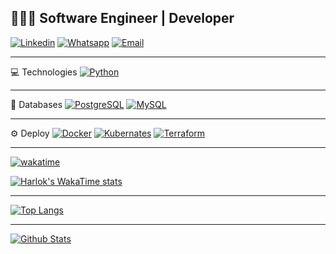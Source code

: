 ## 👨🏻‍💻 Software Engineer | Developer
[![Linkedin](https://img.shields.io/badge/LinkedIn-0077B5?style=for-the-badge&logo=linkedin&logoColor=white)](https://linkedin.com/in/marcos-rodrigues-b3359753)
[![Whatsapp](https://img.shields.io/badge/WhatsApp-25D366?style=for-the-badge&logo=whatsapp&logoColor=white)](https://wa.me/5511953781500)
[![Email](https://img.shields.io/badge/Email-005FF9?style=for-the-badge&logo=mail.Ru&logoColor=white)](mailto:marcos.silva.rodrigues@outlook.com)

---
💻  Technologies
[![Python](https://img.shields.io/badge/Python-3776AB?style=for-the-badge&logo=python&logoColor=white)](https://docs.python.org)

---
💾  Databases
[![PostgreSQL](https://img.shields.io/badge/PostgreSQL-316192?style=for-the-badge&logo=postgresql&logoColor=white)](https://www.postgresql.org/docs/)
[![MySQL](https://img.shields.io/badge/MySQL-00000F?style=for-the-badge&logo=mysql&logoColor=white)](https://dev.mysql.com/doc)

--- 
⚙️ Deploy
[![Docker](https://img.shields.io/badge/Docker-2496ED?style=for-the-badge&logo=docker&logoColor=white)](https://docs.docker.com)
[![Kubernates](https://img.shields.io/badge/Kubernetes-326DE6?style=for-the-badge&logo=kubernetes&logoColor=white)](https://kubernetes.io/docs/home)
[![Terraform](https://img.shields.io/badge/Terraform-7B42BC?style=for-the-badge&logo=terraform&logoColor=white)](https://developer.hashicorp.com/terraform/docs)

---
[![wakatime](https://wakatime.com/badge/user/018bcc63-d735-428e-80b5-8dbebd89ca4f.svg)](https://wakatime.com/@018bcc63-d735-428e-80b5-8dbebd89ca4f)

[![Harlok's WakaTime stats](https://github-readme-stats.vercel.app/api/wakatime?username=mrodrigues01)](https://github.com/anuraghazra/github-readme-stats)

---
[![Top Langs](https://github-readme-stats.vercel.app/api/top-langs/?username=souluanf&layout=compact)](https://github.com/mrodrigues01?tab=repositories)

---
[![Github Stats](https://github-readme-stats.vercel.app/api?username=souluanf&show_icons=true)](https://github.com/mrodrigues01?tab=repositories)
